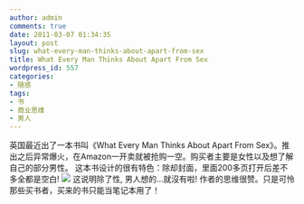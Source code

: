 ```yaml
---
author: admin
comments: true
date: 2011-03-07 01:34:35
layout: post
slug: what-every-man-thinks-about-apart-from-sex
title: What Every Man Thinks About Apart From Sex
wordpress_id: 557
categories:
- 随感
tags:
- 书
- 商业思维
- 男人
---
```


英国最近出了一本书叫《What Every Man Thinks About Apart From Sex》。推出之后异常爆火，在Amazon一开卖就被抢购一空。购买者主要是女性以及想了解自己的部分男性。
这本书设计的很有特色：除却封面，里面200多页打开后差不多全都是空白!
![](http://ww1.sinaimg.cn/bmiddle/620626d0jw6dez726t6c3j.jpg)
这说明除了性, 男人想的...就沒有啦!
作者的思维很赞。只是可怜那些买书者，买来的书只能当笔记本用了！
